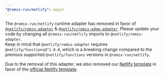 ```yaml
---
"@remix-run/netlify": major
---
```


The `@remix-run/netlify` runtime adapter has removed in favor of [`@netlify/remix-adapter`][official-netlify-adapter]
& [`@netlify/remix-edge-adapter`][official-netlify-edge-adapter]. Please update your code by changing all
`@remix-run/netlify` imports to `@netlify/remix-adapter`.  
Keep in mind that `@netlify/remix-adapter` requires `@netlify/functions@^1.0.0`, which is a breaking change compared
to the previous supported `@netlify/functions` versions in `@remix-run/netlify`.

Due to the removal of this adapter, we also removed our [Netlify template][netlify-template] in favor of the
[official Netlify template][official-netlify-template].

[official-netlify-adapter]: https://github.com/netlify/remix-compute/tree/main/packages/remix-adapter
[official-netlify-edge-adapter]: https://github.com/netlify/remix-compute/tree/main/packages/remix-edge-adapter
[netlify-template]: https://github.com/remix-run/remix/tree/main/templates/netlify
[official-netlify-template]: https://github.com/netlify/remix-template
